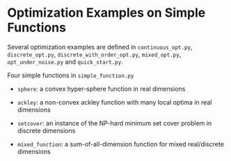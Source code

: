 # Optimization Examples on Simple Functions

Several optimization examples are defined in `continuous_opt.py`, `discrete_opt.py`, `discrete_with_order_opt.py`, `mixed_opt.py`, `opt_under_noise.py` and `quick_start.py`.

Four simple functions in `simple_function.py`

* `sphere`: a convex hyper-sphere function in real dimensions

* `ackley`: a non-convex ackley function with many local optima in real dimensions

* `setcover`: an instance of the NP-hard minimum set cover problem in discrete dimensions

* `mixed_function`: a sum-of-all-dimension function for mixed real/discrete dimensions

